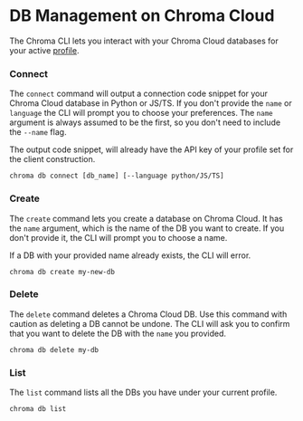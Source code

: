 # DB Management on Chroma Cloud

The Chroma CLI lets you interact with your Chroma Cloud databases for your active [profile](./profile).

### Connect

The `connect` command will output a connection code snippet for your Chroma Cloud database in Python or JS/TS. If you don't provide the `name` or `language` the CLI will prompt you to choose your preferences. The `name` argument is always assumed to be the first, so you don't need to include the `--name` flag.

The output code snippet, will already have the API key of your profile set for the client construction.

```terminal
chroma db connect [db_name] [--language python/JS/TS]
```

### Create

The `create` command lets you create a database on Chroma Cloud. It has the `name` argument, which is the name of the DB you want to create. If you don't provide it, the CLI will prompt you to choose a name.

If a DB with your provided name already exists, the CLI will error.

```terminal
chroma db create my-new-db
```

### Delete

The `delete` command deletes a Chroma Cloud DB. Use this command with caution as deleting a DB cannot be undone. The CLI will ask you to confirm that you want to delete the DB with the `name` you provided.

```terminal
chroma db delete my-db
```

### List

The `list` command lists all the DBs you have under your current profile.

```terminal
chroma db list
```